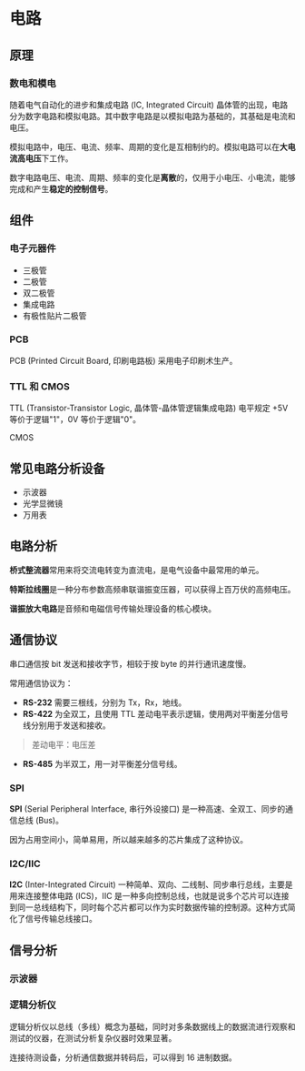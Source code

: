 # 电路

## 原理

### 数电和模电

随着电气自动化的进步和集成电路 (IC, Integrated Circuit) 晶体管的出现，电路分为数字电路和模拟电路。其中数字电路是以模拟电路为基础的，其基础是电流和电压。

模拟电路中，电压、电流、频率、周期的变化是互相制约的。模拟电路可以在**大电流高电压**下工作。

数字电路电压、电流、周期、频率的变化是**离散**的，仅用于小电压、小电流，能够完成和产生**稳定的控制信号**。

## 组件

### 电子元器件

- 三极管
- 二极管
- 双二极管
- 集成电路
- 有极性贴片二极管

### PCB

PCB (Printed Circuit Board, 印刷电路板) 采用电子印刷术生产。

### TTL 和 CMOS

TTL (Transistor-Transistor Logic, 晶体管-晶体管逻辑集成电路) 电平规定 +5V 等价于逻辑"1"，0V 等价于逻辑"0"。

CMOS 

## 常见电路分析设备

- 示波器
- 光学显微镜
- 万用表

## 电路分析

**桥式整流器**常用来将交流电转变为直流电，是电气设备中最常用的单元。

**特斯拉线圈**是一种分布参数高频串联谐振变压器，可以获得上百万伏的高频电压。

**谐振放大电路**是音频和电磁信号传输处理设备的核心模块。

## 通信协议

串口通信按 bit 发送和接收字节，相较于按 byte 的并行通讯速度慢。

常用通信协议为：

- **RS-232** 需要三根线，分别为 Tx，Rx，地线。
- **RS-422** 为全双工，且使用 TTL 差动电平表示逻辑，使用两对平衡差分信号线分别用于发送和接收。
> 差动电平：电压差
- **RS-485** 为半双工，用一对平衡差分信号线。

### SPI

**SPI** (Serial Peripheral Interface, 串行外设接口) 是一种高速、全双工、同步的通信总线 (Bus)。

因为占用空间小，简单易用，所以越来越多的芯片集成了这种协议。

### I2C/IIC

**I2C** (Inter-Integrated Circuit) 一种简单、双向、二线制、同步串行总线，主要是用来连接整体电路 (ICS)，IIC 是一种多向控制总线，也就是说多个芯片可以连接到同一总线结构下，同时每个芯片都可以作为实时数据传输的控制源。这种方式简化了信号传输总线接口。

## 信号分析

### 示波器

### 逻辑分析仪

逻辑分析仪以总线（多线）概念为基础，同时对多条数据线上的数据流进行观察和测试的仪器，在测试分析复杂仪器时效果显著。

连接待测设备，分析通信数据并转码后，可以得到 16 进制数据。